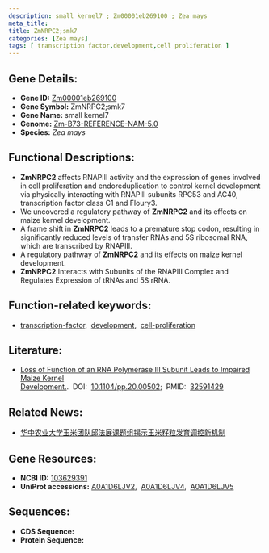 ```yaml
---
description: small kernel7 ; Zm00001eb269100 ; Zea mays
meta_title:
title: ZmNRPC2;smk7
categories: [Zea mays]
tags: [ transcription factor,development,cell proliferation ]
---
```


## Gene Details:
- **Gene ID:**	[Zm00001eb269100](https://www.maizegdb.org/gene_center/gene/Zm00001eb269100)
- **Gene Symbol:** ZmNRPC2;smk7
- **Gene Name:** small kernel7
- **Genome:** [Zm-B73-REFERENCE-NAM-5.0](https://www.maizegdb.org/genome/assembly/Zm-B73-REFERENCE-NAM-5.0)
- **Species:** *Zea mays*

## Functional Descriptions:
   - **ZmNRPC2** affects RNAPIII activity and the expression of genes involved in cell proliferation and endoreduplication to control kernel development via physically interacting with RNAPIII subunits RPC53 and AC40, transcription factor class C1 and Floury3.
   - We uncovered a regulatory pathway of **ZmNRPC2** and its effects on maize kernel development.
   - A frame shift in **ZmNRPC2** leads to a premature stop codon, resulting in significantly reduced levels of transfer RNAs and 5S ribosomal RNA, which are transcribed by RNAPΙΙΙ.
   - A regulatory pathway of **ZmNRPC2** and its effects on maize kernel development.
   - **ZmNRPC2** Interacts with Subunits of the RNAPIII Complex and Regulates Expression of tRNAs and 5S rRNA.

## Function-related keywords:
- [transcription-factor](/tags/transcription-factor/),&nbsp;&nbsp;[development](/tags/development/),&nbsp;&nbsp;[cell-proliferation](/tags/cell-proliferation/)

## Literature:
   - [Loss of Function of an RNA Polymerase III Subunit Leads to Impaired Maize Kernel Development.]( https://academic.oup.com/plphys/article/184/1/359/6117828?login=true).&nbsp;&nbsp;DOI:&nbsp;&nbsp;[10.1104/pp.20.00502](https://academic.oup.com/plphys/article/184/1/359/6117828?login=true);&nbsp;&nbsp;PMID:&nbsp;&nbsp;[32591429](https://pubmed.ncbi.nlm.nih.gov/32591429/)

## Related News:
   - [华中农业大学玉米团队邱法展课题组揭示玉米籽粒发育调控新机制](https://mp.weixin.qq.com/s?__biz=Mzg3MDEwNDEyMg==&mid=2247491434&idx=4&sn=e72870bd68163b4e9f3ada139b53b1a1&chksm=ce93b23ff9e43b297bdb51cb1d0ee362803af3ec6b8f85144c4e636c6bc1106321100a164228&scene=27#wechat_redirect)

## Gene Resources:
- **NCBI ID:** [103629391](https://www.ncbi.nlm.nih.gov/gene/?term=103629391)
- **UniProt accessions:** [A0A1D6LJV2](https://www.uniprot.org/uniprotkb/A0A1D6LJV2/entry),&nbsp;&nbsp;[A0A1D6LJV4](https://www.uniprot.org/uniprotkb/A0A1D6LJV4/entry),&nbsp;&nbsp;[A0A1D6LJV5](https://www.uniprot.org/uniprotkb/A0A1D6LJV5/entry)



## Sequences:
- **CDS Sequence:**
- **Protein Sequence:**
